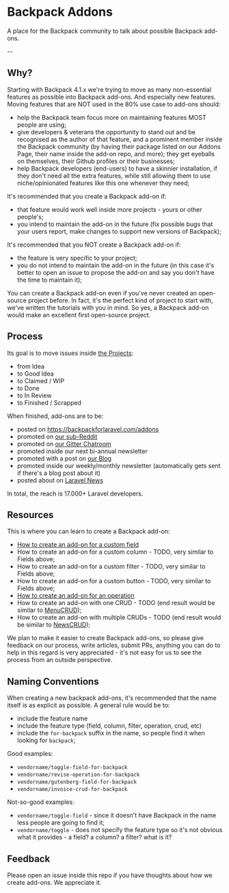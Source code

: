 # Backpack Addons

A place for the Backpack community to talk about possible Backpack add-ons.

--

## Why?

Starting with Backpack 4.1.x we're trying to move as many non-essential features as possible into Backpack add-ons. And especially new features. Moving features that are NOT used in the 80% use case to add-ons should:
- help the Backpack team focus more on maintaining features MOST people are using;
- give developers & veterans the opportunity to stand out and be recognised as the author of that feature, and a prominent member inside the Backpack community (by having their package listed on our Addons Page, their name inside the add-on repo, and more); they get eyeballs on themselves, their Github profiles or their businesses;
- help Backpack developers (end-users) to have a skinnier installation, if they don't need all the extra features, while still allowing them to use niche/opinionated features like this one whenever they need;

It's recommended that you create a Backpack add-on if:
- that feature would work well inside more projects - yours or other people's;
- you intend to maintain the add-on in the future (fix possible bugs that your users report, make changes to support new versions of Backpack);

It's recommended that you NOT create a Backpack add-on if:
- the feature is very specific to your project;
- you do not intend to maintain the add-on in the future (in this case it's better to open an issue to propose the add-on and say you don't have the time to maintain it);

You can create a Backpack add-on even if you've never created an open-source project before. In fact, it's the perfect kind of project to start with, we've written the tutorials with you in mind. So yes, a Backpack add-on would make an excellent first open-source project.


## Process

Its goal is to move issues inside [the Projects](https://github.com/Laravel-Backpack/addons/projects):
- from Idea
- to Good Idea
- to Claimed / WIP
- to Done
- to In Review
- to Finished / Scrapped

When finished, add-ons are to be:
- posted on https://backpackforlaravel.com/addons
- promoted on [our sub-Reddit](https://www.reddit.com/r/BackpackForLaravel/)
- promoted on [our Gitter Chatroom](https://gitter.im/BackpackForLaravel/Lobby)
- promoted inside our next bi-annual newsletter
- promoted with a post on [our Blog](https://backpackforlaravel.com/articles)
- promoted inside our weekly/monthly newsletter (automatically gets sent if there's a blog post about it)
- posted about on [Laravel News](https://laravel-news.com/)

In total, the reach is 17.000+ Laravel developers.


## Resources

This is where you can learn to create a Backpack add-on:
- [How to create an add-on for a custom field](https://backpackforlaravel.com/docs/4.1/add-ons-tutorial)
- How to create an add-on for a custom column - TODO, very similar to Fields above;
- How to create an add-on for a custom filter - TODO, very similar to Fields above;
- How to create an add-on for a custom button - TODO, very similar to Fields above;
- [How to create an add-on for an operation](https://backpackforlaravel.com/docs/4.1/add-ons-custom-operation)
- How to create an add-on with one CRUD - TODO (end result would be similar to [MenuCRUD](https://github.com/Laravel-Backpack/menucrud));
- How to create an add-on with multiple CRUDs - TODO (end result would be similar to [NewsCRUD](https://github.com/laravel-backpack/newscrud));

We plan to make it easier to create Backpack add-ons, so please give feedback on our process, write articles, submit PRs, anything you can do to help in this regard is very appreciated - it's not easy for us to see the process from an outside perspective.


## Naming Conventions

When creating a new backpack add-ons, it's recommended that the name itself is as explicit as possible. A general rule would be to:
- include the feature name
- include the feature type (field, column, filter, operation, crud, etc)
- include the `for-backpack` suffix in the name, so people find it when looking for `backpack`;

Good examples:
- `vendorname/toggle-field-for-backpack`
- `vendorname/revise-operation-for-backpack`
- `vendorname/gutenberg-field-for-backpack`
- `vendorname/invoice-crud-for-backpack`

Not-so-good examples:
- `vendorname/toggle-field` - since it doesn't have Backpack in the name less people are going to find it;
- `vendorname/toggle` - does not specify the feature type so it's not obvious what it provides - a field? a column? a filter? what is it?

## Feedback

Please open an issue inside this repo if you have thoughts about how we create add-ons. We appreciate it.
